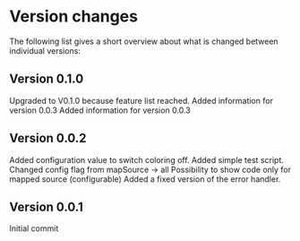 Version changes
=================================================

The following list gives a short overview about what is changed between
individual versions:

Version 0.1.0
-------------------------------------------------
Upgraded to V0.1.0 because feature list reached.
Added information for version 0.0.3
Added information for version 0.0.3

Version 0.0.2
-------------------------------------------------
Added configuration value to switch coloring off.
Added simple test script.
Changed config flag from mapSource -> all
Possibility to show code only for mapped source (configurable)
Added a fixed version of the error handler.

Version 0.0.1
-------------------------------------------------
Initial commit

